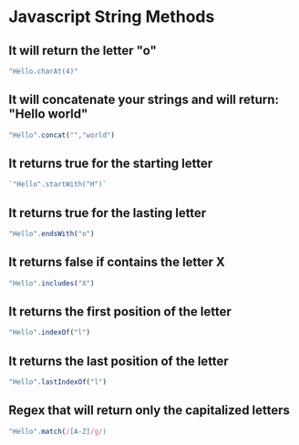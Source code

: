 # Javascript String Methods

## It will return the letter "o"

```javascript
"Hello.charAt(4)"
```

## It will concatenate your strings and will return: "Hello world"

```javascript
"Hello".concat("","world")
```

## It returns true for the starting letter

```javascript
`"Hello".startWith("H")`
```

## It returns true for the lasting letter

```javascript
"Hello".endsWith("o")
```

## It returns false if contains the letter X

```javascript
"Hello".includes("X")
```

## It returns the first position of the letter

```javascript
"Hello".indexOf("l")
```

## It returns the last position of the letter

```javascript
"Hello".lastIndexOf("l")
```

## Regex that will return only the capitalized letters

```javascript
"Hello".match(/[A-Z]/g/)
```
